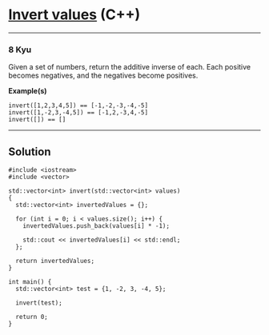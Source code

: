 # [Invert values](https://www.codewars.com/kata/5899dc03bc95b1bf1b0000ad/cpp) (C++)

---

### 8 Kyu

Given a set of numbers, return the additive inverse of each. Each positive becomes negatives, and the negatives become positives.

**Example(s)**

```
invert([1,2,3,4,5]) == [-1,-2,-3,-4,-5]
invert([1,-2,3,-4,5]) == [-1,2,-3,4,-5]
invert([]) == []
```

---

## Solution

```
#include <iostream>
#include <vector>

std::vector<int> invert(std::vector<int> values)
{
  std::vector<int> invertedValues = {};
  
  for (int i = 0; i < values.size(); i++) {
    invertedValues.push_back(values[i] * -1);

    std::cout << invertedValues[i] << std::endl;
  };
  
  return invertedValues;
}

int main() {
  std::vector<int> test = {1, -2, 3, -4, 5};
  
  invert(test);

  return 0;
}
```